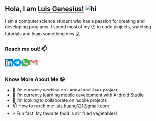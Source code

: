 ## Hola, I am [Luis Genesius!](https://lgenesius.github.io/portfolio-v2/)  <img src="https://user-images.githubusercontent.com/1303154/88677602-1635ba80-d120-11ea-84d8-d263ba5fc3c0.gif" width="28px" alt="hi">

I am a computer science student who has a passion for creating and developing programs. I spend most of my :clock1: to code projects, watching tutorials and learn something new :computer:

### Reach me out! :mailbox:
[<img align="left" alt="LinkedIn" width="26px" src="assets/linkedin.png" />](https://www.linkedin.com/in/luis-genesius-4435a0171/)
[<img align="left" alt="Telegram" width="26px" src="assets/telegram.png" />](https://t.me/lgenesius)
[<img align="left" alt="Whatsapp" width="26px" src="assets/whatsapp.png" />](http://wa.me/6282153795325)
[<img align="left" alt="Gmail" width="26px" src="assets/gmail.png" />](mailto:luis.huang321@gmail.com)<br><br>

### Know More About Me :smiley:
- 🔭 I’m currently working on Laravel and Java project
- 🌱 I’m currently learning mobile development with Android Studio
- 👯 I’m looking to collaborate on mobile projects
- 📫 How to reach me: [luis.huang321@gmail.com](mailto:luis.huang321@gmail.com)
- ⚡ Fun fact: My favorite food is stir fried vegetables!
